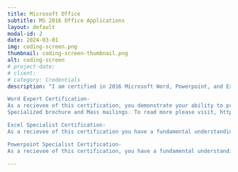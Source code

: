 ```yaml
---
title: Microsoft Office
subtitle: MS 2016 Office Applications
layout: default
modal-id: 2
date: 2024-03-01
img: coding-screen.png
thumbnail: coding-screen-thumbnail.png
alt: coding-screen
# project-date: 
# client: 
# category: Credentials
description: "I am certified in 2016 Microsoft Word, Powerpoint, and Excel. These crendials are for the 2016 versions but for most use cases have applications in the current MS365 versions of Word, Powerpoint, and Excel. Below are some descriptions straight from Microsoft for the certifications.

Word Expert Certification-
As a recievee of this certification, you demonstrate your ability to proficiently use the advanced features of Word 2016 for Document and content management and Advanced formatting. You can create and manage professional documents of four pages or more for a variety of specialized purposes and situations.You know how to customize Word environments to meet project needs and to enhance productivity. Examples of expert-level documents include Business plans, Research papers, Books
Specialized brochure and Mass mailings. To read more please visit, https://learn.microsoft.com/en-us/credentials/certifications/mos-word-2016-expert/.

Excel Specialist Certification-
As a recievee of this certification you have a fundamental understanding of the Excel 2016 environment. You demonstrate your ability to apply the main features of the program, such as, cCreating and editing a workbook with multiple sheets and using a graphic element to represent data visually. Workbook examples include, professional-looking budgets, financial statements, team performance charts, sales invoices and data-entry logs. To read more please visit, https://learn.microsoft.com/en-us/credentials/certifications/mos-excel-2016/.

Powerpoint Specialist Certification-
As a recievee of this certification, you have a fundamental understanding of the PowerPoint 2016 environment. You demonstrate your ability to apply the main features of the program, such as creating, editing, and enhancing presentations. Presentation examples include professional-grade sales presentations, employee training, instructional materials and kiosk slide shows. To read more please visit, https://learn.microsoft.com/en-us/credentials/certifications/mos-powerpoint-2016/."

---
```

